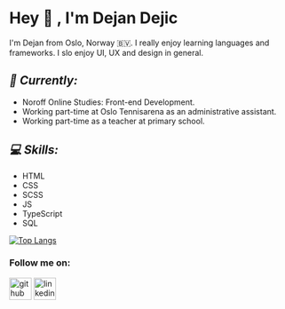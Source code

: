 # Hey 👋 , I'm Dejan Dejic 

I'm Dejan from Oslo, Norway :bouvet_island:. I really enjoy learning languages and frameworks.
I slo enjoy UI, UX and design in general.

## <i>	:round_pushpin: Currently:</i>

- Noroff Online Studies: Front-end Development.
- Working part-time at Oslo Tennisarena as an administrative assistant.
- Working part-time as a teacher at primary school.

## <i>:computer: Skills: </i>

- HTML
- CSS
- SCSS
- JS
- TypeScript
- SQL

[![Top Langs](https://github-readme-stats.vercel.app/api/top-langs/?username=dejandejic&layout=compact)](https://github.com/dejandejic/github-readme-stats)


### Follow me on:
[<img src='https://cdn.jsdelivr.net/npm/simple-icons@3.0.1/icons/github.svg' alt='github' height='40'>](https://github.com/dejandejic)  [<img src='https://cdn.jsdelivr.net/npm/simple-icons@3.0.1/icons/linkedin.svg' alt='linkedin' height='40'>](www.linkedin.com/in/dejan-dejic-8a02261b1/?originalSubdomain=no/)  

